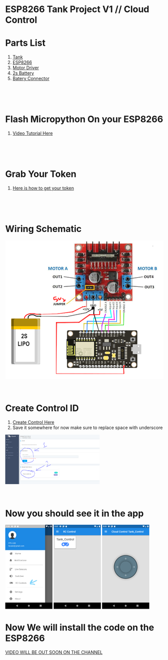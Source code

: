 # ESP8266 Tank Project V1 // Cloud Control 

# Parts List
1. [Tank](http://bit.ly/3dT0ghK)
2. [ESP8266](http://bit.ly/3rdAgS0)
3. [Motor Driver](http://bit.ly/2ZY0zQs)
4. [2s Battery](http://bit.ly/3r2qfau)
5. [Batery Connector](http://bit.ly/3uDMR3m)

<br>
<br>
<br>


# Flash Micropython On your ESP8266
1. [Video Tutorial Here](https://www.youtube.com/watch?v=1R_1n0vhRxI)

<br>
<br>
<br>

# Grab Your Token
1. [Here is how to get your token](https://github.com/DroneMesh/IOTPUSH)

<br>
<br>
<br>

# Wiring Schematic
<img src="./../../../images/esp8266_tank_connection.PNG" alt="My cool logo" width="600"/>

<br>
<br>
<br>


# Create Control ID
1. [Create Control Here](https://iotpush.app/create-sensor-control)
2. Save it somewhere for now make sure to replace space with underscore
<p float="left"><img src="../../../images/control_id.PNG" alt="My cool logo" width="300"/>

<br>
<br>
<br>



# Now you should see it in the app
<p float="left">
<img src="../../../images/rc_app_menu.jpg" alt="My cool logo" width="150"/>
<img src="../../../images/rc_control_list.png" alt="My cool logo" width="150"/>
<img src="../../../images/rc_joystick.png" alt="My cool logo" width="150"/>

# Now We will install the code on the ESP8266

[VIDEO WILL BE OUT SOON ON THE CHANNEL](http://youtube.com/dronemesh)